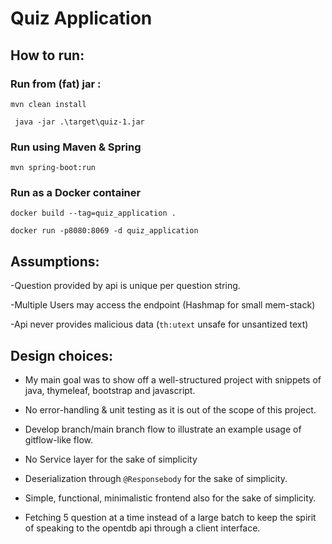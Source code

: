 # Quiz Application

## How to run:
### Run from (fat) jar :
```mvn clean install```

``` java -jar .\target\quiz-1.jar```

### Run using Maven & Spring
```mvn spring-boot:run```

### Run as a Docker container 

```docker build --tag=quiz_application . ```

```docker run -p8080:8069 -d quiz_application```

## Assumptions:

-Question provided by api is unique per question string.

-Multiple Users may access the endpoint (Hashmap for small mem-stack)

-Api never provides malicious data (```th:utext``` unsafe for unsantized text)

## Design choices:

- My main goal was to show off a well-structured project with snippets of java, thymeleaf, bootstrap and javascript.

- No error-handling & unit testing as it is out of the scope of this project.

- Develop branch/main branch flow to illustrate an example usage of gitflow-like flow.

- No Service layer for the sake of simplicity

- Deserialization through ```@Responsebody``` for the sake of simplicity.

- Simple, functional, minimalistic frontend also for the sake of simplicity.

- Fetching 5 question at a time instead of a large batch to keep the spirit of speaking to the opentdb api through a client interface.